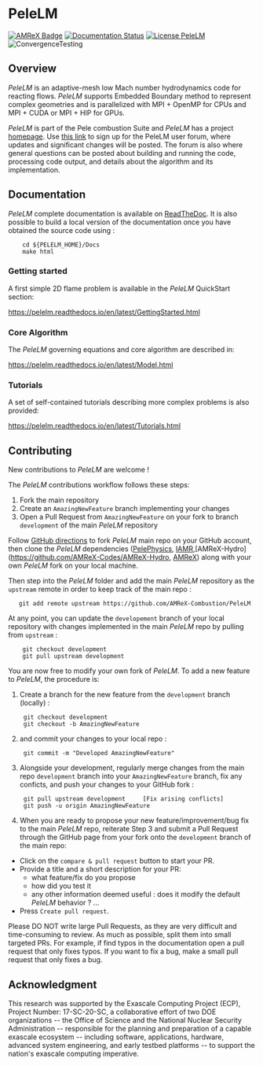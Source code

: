 # PeleLM

[![AMReX Badge](https://amrex-codes.github.io/badges/powered%20by-AMReX-red.svg)](https://amrex-codes.github.io/amrex/)
[![Documentation Status](https://readthedocs.org/projects/pelelm/badge/?version=latest)](https://pelelm.readthedocs.io/en/latest/?badge=latest)
[![License PeleLM](https://img.shields.io/badge/license-BSD--3--Clause--LBNL-blue.svg)](https://spdx.org/licenses/BSD-3-Clause-LBNL.html)
![ConvergenceTesting](https://github.com/AMReX-Combustion/PeleLM/workflows/ConvergenceTesting/badge.svg)

## Overview

*PeleLM* is an adaptive-mesh low Mach number hydrodynamics code for reacting flows.
*PeleLM* supports Embedded Boundary method to represent complex geometries and is parallelized
with MPI + OpenMP for CPUs and MPI + CUDA or MPI + HIP for GPUs.

*PeleLM* is part of the Pele combustion Suite and *PeleLM* has a project [homepage](https://amrex-combustion.github.io/PeleLM/).
Use [this link](https://groups.google.com/forum/#!forum/pelelmusers/join) to sign up for the PeleLM user forum, where
updates and significant changes will be posted.  The forum is also where general questions can be posted about
building and running the code, processing code output, and details about the algorithm and its implementation.

## Documentation

*PeleLM* complete documentation is available on [ReadTheDoc](https://pelelm.readthedocs.io/en/latest/index.html).
It is also possible to build a local version of the documentation once you have obtained the source code using :

        cd ${PELELM_HOME}/Docs
        make html

### Getting started

A first simple 2D flame problem is available in the *PeleLM* QuickStart section:

https://pelelm.readthedocs.io/en/latest/GettingStarted.html

### Core Algorithm

The *PeleLM* governing equations and core algorithm are described in:

https://pelelm.readthedocs.io/en/latest/Model.html

### Tutorials

A set of self-contained tutorials describing more complex problems is also provided:

https://pelelm.readthedocs.io/en/latest/Tutorials.html

## Contributing

New contributions to *PeleLM* are welcome !

The *PeleLM* contributions workflow follows these steps:
1. Fork the main repository
2. Create an `AmazingNewFeature` branch implementing your changes 
3. Open a Pull Request from `AmazingNewFeature` on your fork to branch `development` of the main *PeleLM* repository

Follow [GitHub directions](https://docs.github.com/en/free-pro-team@latest/github/getting-started-with-github/fork-a-repo) 
to fork *PeleLM* main repo on your GitHub account, then clone the *PeleLM* dependencies 
([PelePhysics](https://github.com/AMReX-Combustion/PelePhysics),
[IAMR](https://github.com/AMReX-Codes/IAMR),[AMReX-Hydro](https://github.com/AMReX-Codes/AMReX-Hydro,
[AMReX](https://github.com/AMReX-Codes/amrex)) along with your own *PeleLM* fork on your local machine.

Then step into the *PeleLM* folder and add the main *PeleLM* repository as the `upstream` remote in order to keep track of the main repo :

       git add remote upstream https://github.com/AMReX-Combustion/PeleLM

At any point, you can update the `developement` branch of your local repository with changes implemented in the main *PeleLM* repo by pulling from `upstream` : 

        git checkout development
        git pull upstream development

You are now free to modify your own fork of *PeleLM*. To add a new feature to *PeleLM*, the procedure is:

1. Create a branch for the new feature from the `development` branch (locally) :

        git checkout development 
        git checkout -b AmazingNewFeature

2. and commit your changes to your local repo : 

        git commit -m "Developed AmazingNewFeature"

3. Alongside your development, regularly merge changes from the main repo `development` branch into your `AmazingNewFeature` branch,
fix any conficts, and push your changes to your GitHub fork :
   
        git pull upstream development     [Fix arising conflicts]
        git push -u origin AmazingNewFeature 

4. When you are ready to propose your new feature/improvement/bug fix to the main *PeleLM* repo, reiterate Step 3 and submit a Pull Request through the GitHub page from your fork onto the `development` branch of the main repo:

 - Click on the ``compare & pull request`` button to start your PR.
 - Provide a title and a short description for your PR:
   * what feature/fix do you propose
   * how did you test it
   * any other information deemed useful : does it modify the default *PeleLM* behavior ? ...
 - Press ``Create pull request``.

Please DO NOT write large Pull Requests, as they are very difficult and time-consuming to review.
As much as possible, split them into small targeted PRs.
For example, if find typos in the documentation open a pull request that only fixes typos.
If you want to fix a bug, make a small pull request that only fixes a bug.

## Acknowledgment

This research was supported by the Exascale Computing Project (ECP), Project
Number: 17-SC-20-SC, a collaborative effort of two DOE organizations -- the
Office of Science and the National Nuclear Security Administration --
responsible for the planning and preparation of a capable exascale ecosystem --
including software, applications, hardware, advanced system engineering, and
early testbed platforms -- to support the nation's exascale computing
imperative.

